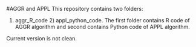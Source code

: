 #AGGR and APPL
This repository contains two folders: 
1) aggr\_R\_code 2) appl\_python\_code. 
The first folder contains R code of AGGR algorithm and second contains Python code of APPL algorithm.

Current version is not clean.  
